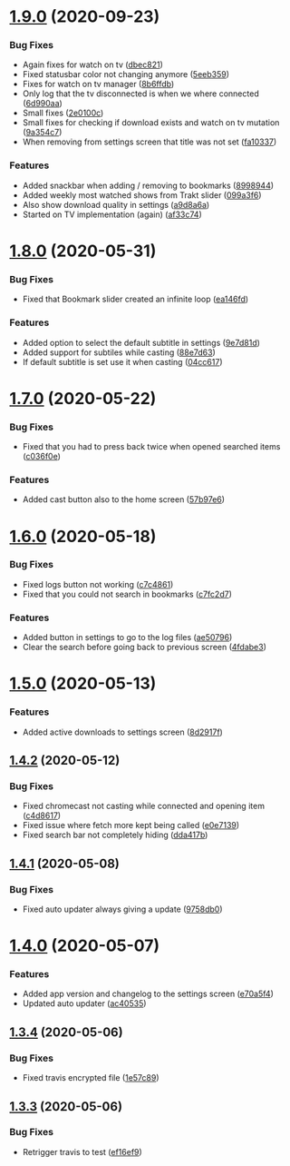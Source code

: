# [1.9.0](https://github.com/pct-org/native-app/compare/v1.8.0...v1.9.0) (2020-09-23)


### Bug Fixes

* Again fixes for watch on tv ([dbec821](https://github.com/pct-org/native-app/commit/dbec8216954a632faf91741ab92f515e15e96eed))
* Fixed statusbar color not changing anymore ([5eeb359](https://github.com/pct-org/native-app/commit/5eeb3593979e558cabb76271f52cbeb1b65a2f66))
* Fixes for watch on tv manager ([8b6ffdb](https://github.com/pct-org/native-app/commit/8b6ffdb08402a0977884f345da5798d655fcd3d9))
* Only log that the tv disconnected is when we where connected ([6d990aa](https://github.com/pct-org/native-app/commit/6d990aa100fc3edf32d59bc5f6dccae1597c1387))
* Small fixes ([2e0100c](https://github.com/pct-org/native-app/commit/2e0100cee033bee306b00df358045121bd596cae))
* Small fixes for checking if download exists and watch on tv mutation ([9a354c7](https://github.com/pct-org/native-app/commit/9a354c7d8b7b1c045ac7ee18e4e35961cdde2bc0))
* When removing from settings screen that title was not set ([fa10337](https://github.com/pct-org/native-app/commit/fa10337bbf1f2fd96161cb7701d5c38c7a7e37c2))


### Features

* Added snackbar when adding / removing to bookmarks ([8998944](https://github.com/pct-org/native-app/commit/8998944c90309fa1260a285d0e15278e3c407f42))
* Added weekly most watched shows from Trakt slider ([099a3f6](https://github.com/pct-org/native-app/commit/099a3f6d902f74c6979424e5bf6258f4d9a0135d))
* Also show download quality in settings ([a9d8a6a](https://github.com/pct-org/native-app/commit/a9d8a6a41ecac177618f6323ae86477b83100112))
* Started on TV implementation (again) ([af33c74](https://github.com/pct-org/native-app/commit/af33c743b9742b210139ea51ec1a6b679796d1bb))



# [1.8.0](https://github.com/pct-org/native-app/compare/v1.7.0...v1.8.0) (2020-05-31)


### Bug Fixes

* Fixed that Bookmark slider created an infinite loop ([ea146fd](https://github.com/pct-org/native-app/commit/ea146fdfc1f8978fcc5e3620d03688e758d39a14))


### Features

* Added option to select the default subtitle in settings ([9e7d81d](https://github.com/pct-org/native-app/commit/9e7d81d5e661d2a13efafee7834af07e9bfef03a))
* Added support for subtiles while casting ([88e7d63](https://github.com/pct-org/native-app/commit/88e7d63e716f48bc47f4aacdcae5599a859e0a93))
* If default subtitle is set use it when casting ([04cc617](https://github.com/pct-org/native-app/commit/04cc617d32661b2a53fb0f98f9fab83bd9906abf))



# [1.7.0](https://github.com/pct-org/native-app/compare/v1.6.0...v1.7.0) (2020-05-22)


### Bug Fixes

* Fixed that you had to press back twice when opened searched items ([c036f0e](https://github.com/pct-org/native-app/commit/c036f0e01acb6e2d84d78798a80549218426fd37))


### Features

* Added cast button also to the home screen ([57b97e6](https://github.com/pct-org/native-app/commit/57b97e6716f0e2f061c476b391b8e42707b94e20))



# [1.6.0](https://github.com/pct-org/native-app/compare/v1.5.0...v1.6.0) (2020-05-18)


### Bug Fixes

* Fixed logs button not working ([c7c4861](https://github.com/pct-org/native-app/commit/c7c486125bb9fec917db202e5b7447e2356b67ee))
* Fixed that you could not search in bookmarks ([c7fc2d7](https://github.com/pct-org/native-app/commit/c7fc2d7575cc5ae4b61e8ca3a276dc03a4bda315))


### Features

* Added button in settings to go to the log files ([ae50796](https://github.com/pct-org/native-app/commit/ae50796f86a43f9e5a317da1c2f01ac39dfc379b))
* Clear the search before going back to previous screen ([4fdabe3](https://github.com/pct-org/native-app/commit/4fdabe34d6cfdb1b3ab020cbe9311eb2cb37ccc1))



# [1.5.0](https://github.com/pct-org/native-app/compare/v1.4.2...v1.5.0) (2020-05-13)


### Features

* Added active downloads to settings screen ([8d2917f](https://github.com/pct-org/native-app/commit/8d2917f8cc59578e60f0d339b96d02aaa6e7410c))



## [1.4.2](https://github.com/pct-org/native-app/compare/v1.4.1...v1.4.2) (2020-05-12)


### Bug Fixes

* Fixed chromecast not casting while connected and opening item ([c4d8617](https://github.com/pct-org/native-app/commit/c4d8617ab3c2b345661e031c917453d24a634f76))
* Fixed issue where fetch more kept being called ([e0e7139](https://github.com/pct-org/native-app/commit/e0e71399836a5c54400dc04a53994ada1bfb301b))
* Fixed search bar not completely hiding ([dda417b](https://github.com/pct-org/native-app/commit/dda417bf221333e662642419d48f47d2e08eb03b))



## [1.4.1](https://github.com/pct-org/native-app/compare/v1.4.0...v1.4.1) (2020-05-08)


### Bug Fixes

* Fixed auto updater always giving a update ([9758db0](https://github.com/pct-org/native-app/commit/9758db066e16436f22e3c25430755d012ba667fc))



# [1.4.0](https://github.com/pct-org/native-app/compare/v1.3.4...v1.4.0) (2020-05-07)


### Features

* Added app version and changelog to the settings screen ([e70a5f4](https://github.com/pct-org/native-app/commit/e70a5f4560bf7d5d2aafba9492ff4f67590aed6d))
* Updated auto updater ([ac40535](https://github.com/pct-org/native-app/commit/ac405358507857d1f460962f409ed35e69ebfd7c))



## [1.3.4](https://github.com/pct-org/native-app/compare/v1.3.3...v1.3.4) (2020-05-06)


### Bug Fixes

* Fixed travis encrypted file ([1e57c89](https://github.com/pct-org/native-app/commit/1e57c89bfc1c815dd8a80f156968dbac0234fb01))



## [1.3.3](https://github.com/pct-org/native-app/compare/v1.3.2...v1.3.3) (2020-05-06)


### Bug Fixes

* Retrigger travis to test ([ef16ef9](https://github.com/pct-org/native-app/commit/ef16ef9bb798d441bbb77cb2ef319890da98b6ad))



